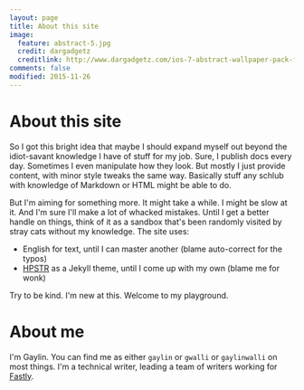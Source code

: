 ```yaml
---
layout: page
title: About this site
image:
  feature: abstract-5.jpg
  credit: dargadgetz
  creditlink: http://www.dargadgetz.com/ios-7-abstract-wallpaper-pack-for-iphone-5-and-ipod-touch-retina/
comments: false
modified: 2015-11-26
---
```


# About this site
So I got this bright idea that maybe I should expand myself out beyond the idiot-savant knowledge I have of stuff for my job. Sure, I publish docs every day. Sometimes I even manipulate how they look. But mostly I just provide content, with minor style tweaks the same way. Basically stuff any schlub with knowledge of Markdown or HTML might be able to do.

But I'm aiming for something more. It might take a while. I might be slow at it. And I'm sure I'll make a lot of whacked mistakes. Until I get a better handle on things, think of it as a sandbox that's been randomly visited by stray cats without my knowledge. The site uses:

- English for text, until I can master another (blame auto-correct for the typos)
- [HPSTR](https://mademistakes.com/work/hpstr-jekyll-theme/) as a Jekyll theme, until I come up with my own (blame me for wonk)

Try to be kind. I'm new at this. Welcome to my playground.


# About me

I'm Gaylin. You can find me as either `gaylin` or `gwalli` or `gaylinwalli` on most things. I'm a technical writer, leading a team of writers working for [Fastly](http://www.fastly.com).
